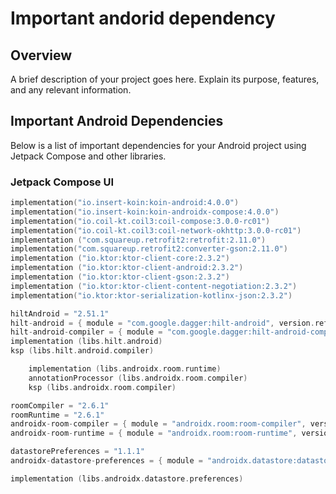 # Important andorid dependency

## Overview

A brief description of your project goes here. Explain its purpose, features, and any relevant information.

## Important Android Dependencies

Below is a list of important dependencies for your Android project using Jetpack Compose and other libraries.

### Jetpack Compose UI
```kotlin
implementation("io.insert-koin:koin-android:4.0.0")
implementation("io.insert-koin:koin-androidx-compose:4.0.0")
implementation("io.coil-kt.coil3:coil-compose:3.0.0-rc01")
implementation("io.coil-kt.coil3:coil-network-okhttp:3.0.0-rc01")
implementation ("com.squareup.retrofit2:retrofit:2.11.0")
implementation("com.squareup.retrofit2:converter-gson:2.11.0")
implementation ("io.ktor:ktor-client-core:2.3.2")
implementation ("io.ktor:ktor-client-android:2.3.2")
implementation ("io.ktor:ktor-client-gson:2.3.2")
implementation ("io.ktor:ktor-client-content-negotiation:2.3.2")
implementation("io.ktor:ktor-serialization-kotlinx-json:2.3.2")

hiltAndroid = "2.51.1"
hilt-android = { module = "com.google.dagger:hilt-android", version.ref = "hiltAndroid" }
hilt-android-compiler = { module = "com.google.dagger:hilt-android-compiler", version.ref = "hiltAndroid" }
implementation (libs.hilt.android)
ksp (libs.hilt.android.compiler)

    implementation (libs.androidx.room.runtime)
    annotationProcessor (libs.androidx.room.compiler)
    ksp (libs.androidx.room.compiler)

roomCompiler = "2.6.1"
roomRuntime = "2.6.1"
androidx-room-compiler = { module = "androidx.room:room-compiler", version.ref = "roomCompiler" }
androidx-room-runtime = { module = "androidx.room:room-runtime", version.ref = "roomRuntime" }

datastorePreferences = "1.1.1"
androidx-datastore-preferences = { module = "androidx.datastore:datastore-preferences", version.ref = "datastorePreferences" }

implementation (libs.androidx.datastore.preferences)
```



